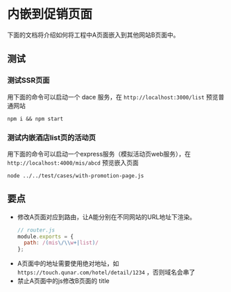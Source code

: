 # 内嵌到促销页面

下面的文档将介绍如何将工程中A页面嵌入到其他网站B页面中。

## 测试
### 测试SSR页面
用下面的命令可以启动一个 dace 服务，在 `http://localhost:3000/list` 预览普通网站
```
npm i && npm start
```

### 测试内嵌酒店list页的活动页
用下面的命令可以启动一个express服务（模拟活动页web服务），在 `http://localhost:4000/mis/abcd` 预览嵌入页面
```
node ../../test/cases/with-promotion-page.js
```

## 要点
- 修改A页面对应到路由，让A能分别在不同网站的URL地址下渲染。
  ```js
  // router.js
  module.exports = {
    path: /(mis\/\\w+|list)/
  };
  ```
- A页面中的地址需要使用绝对地址，如 `https://touch.qunar.com/hotel/detail/1234` ，否则域名会串了
- 禁止A页面中的js修改B页面的 title
